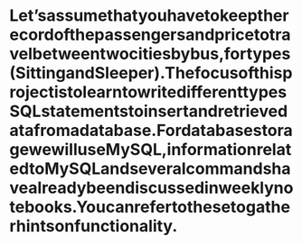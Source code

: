 # Let’sassumethatyouhavetokeeptherecordofthepassengersandpricetotravelbetweentwocitiesbybus,fortypes(SittingandSleeper).ThefocusofthisprojectistolearntowritedifferenttypesSQLstatementstoinsertandretrievedatafromadatabase.FordatabasestoragewewilluseMySQL,informationrelatedtoMySQLandseveralcommandshavealreadybeendiscussedinweeklynotebooks.Youcanrefertothesetogatherhintsonfunctionality.
